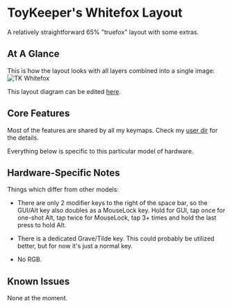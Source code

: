 ToyKeeper's Whitefox Layout
===========================

A relatively straightforward 65% "truefox" layout with some extras.

## At A Glance

This is how the layout looks with all layers combined into a single image:
![TK Whitefox](http://toykeeper.net/keyboard/qmk/tk-whitefox-2022-11-25a.png)

This layout diagram can be edited
[here](http://www.keyboard-layout-editor.com/#/gists/25056bbe508ab0bb45d8e9688c23a478).


## Core Features

Most of the features are shared by all my keymaps.  Check my
[user dir](../../../../../users/toykeeper)
for the details.

Everything below is specific to this particular model of hardware.


## Hardware-Specific Notes

Things which differ from other models:

  * There are only 2 modifier keys to the right of the space bar, so the
    GUI/Alt key also doubles as a MouseLock key.  Hold for GUI, tap once for
    one-shot Alt, tap twice for MouseLock, tap 3+ times and hold the last press
    to hold Alt.

  * There is a dedicated Grave/Tilde key.  This could probably be utilized
    better, but for now it's just a normal key.

  * No RGB.


## Known Issues

None at the moment.

